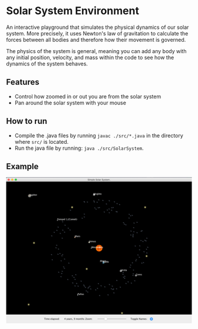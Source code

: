 # Solar System Environment

An interactive playground that simulates the physical dynamics of our solar system. More precisely, it uses Newton's law of gravitation to calculate the forces between all bodies and therefore how their movement is governed.

The physics of the system is general, meaning you can add any body with any initial position, velocity, and mass within the code to see how the dynamics of the system behaves.

## Features
- Control how zoomed in or out you are from the solar system
- Pan around the solar system with your mouse

## How to run
- Compile the .java files by running `javac ./src/*.java` in the directory where `src/` is located.
- Run the java file by running: `java ./src/SolarSystem`.

## Example
![alt text](https://raw.githubusercontent.com/Usefulmaths/Solar-System-Environment/master/img/solar_system.png)


